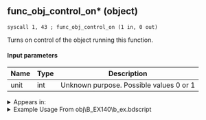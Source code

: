 ## func_obj_control_on* (object)

`syscall 1, 43 ; func_obj_control_on (1 in, 0 out)`

Turns on control of the object running this function.

#### Input parameters
| Name | Type | Description
|------|------|------------
| unit   | int   | Unknown purpose. Possible values 0 or 1




<details>
	<summary>Appears in:</summary>
| filename | Entity (obj)
|----------|-------------
| obj\B_EX140\b_ex.bdscript       | ((B) Xigbar)          
| obj\B_EX140_LV99\b_ex.bdscript       | ((B99) Xigbar (Limit Cut))          
| obj\B_EX150\b_ex.bdscript       | ((B) Luxord (WORKS! can’t be killed, or paused))          
| obj\B_EX150_LV99\b_ex.bdscript       | ((B99) Luxord (Limit Cut))          
| obj\B_EX170_LAST\b_ex.bdscript       | ((B) Xemnas (Final))          
| obj\B_EX170_LAST_LV99\b_ex.bdscript       | ((B99) Xemnas (Final) (Limit Cut The World of Nothing)?)          
| obj\B_EX180\b_ex.bdscript       | ((?) Xemnas’s dragon (Throne))          
| obj\B_EX260\b_ex.bdscript       | ((B) Xemnas (Armor))          
| obj\B_EX370\b_ex.bdscript       | ((B) Zexion (Absent Silhouette))          
| obj\F_EH070\f_eh.bdscript       | ((F) Xemnas’s dragon core cylinder (right) (EH))          
| obj\F_EH080\f_eh.bdscript       | ((F) Xemnas’s dragon core cylinder (left) (EH))          
| obj\M_EX950\m_ex.bdscript       | ((M) Gambler)          

</details>

<details>
	<summary>Example Usage From obj\B_EX140\b_ex.bdscript</summary>
```plaintext
L18089:
 pushFromFSp 0
 pushImm 51
 gosub 28, L608
 memcpyToSp 16, 112
 pushFromPSp 112
 pushImm 1
 pushImm 0
 syscall 1, 149 ; trap_obj_effect_start_bind_other (5 in, 1 out)
 drop 
 gosub 28, L608
 memcpyToSp 16, 112
 pushFromPSp 112
 fetchValue 4
 pushImmf 4
 syscall 1, 20 ; trap_sysobj_fadein (2 in, 0 out)
 pushImmf 30
 gosub 28, L4550
 gosub 28, L608
 memcpyToSp 16, 112
 pushFromPSp 112
 pushImm 9
 syscall 1, 212 ; trap_obj_pattern_disable (2 in, 0 out)
 pushFromFSp 0
 pushImm 5
 syscall 1, 71 ; trap_obj_reset_flag (2 in, 0 out)
 pushFromFSp 0
 pushImm 9
 syscall 1, 212 ; trap_obj_pattern_disable (2 in, 0 out)
 pushFromFSp 0
 pushImm 1
 syscall 1, 212 ; trap_obj_pattern_disable (2 in, 0 out)
 pushImm 0
 syscall 1, 43 ; func_obj_control_on (1 in, 0 out)
 pushImm 1
 syscall 1, 43 ; func_obj_control_on (1 in, 0 out)
 pushFromFSp 8
 eqz 
 jz L18179
 jmp L18179
```
</details>

